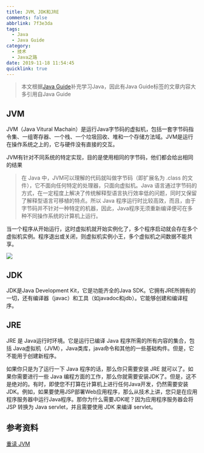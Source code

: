 ```yaml
---
title: JVM、JDK和JRE
comments: false
abbrlink: 7f3e3da
tags:
  - Java
  - Java Guide
category:
  - 技术
  - Java之路
date: 2019-11-18 11:54:45
quicklink: true
---
```


> 本文根据[Java Guide][0]补充学习Java，因此有Java Guide标签的文章内容大多引用自Java Guide

[0]: https://snailclimb.top/JavaGuide/ "Java Guide"

## JVM

JVM（Java Vitural Machain）是运行Java字节码的虚拟机，包括一套字节码指令集、一组寄存器、一个栈、一个垃圾回收、堆和一个存储方法域。JVM是运行在操作系统之上的，它与硬件没有直接的交互。

<!-- more -->

JVM有针对不同系统的特定实现，目的是使用相同的字节码，他们都会给出相同的结果

> 在 Java 中，JVM可以理解的代码就叫做字节码（即扩展名为 .class 的文件），它不面向任何特定的处理器，只面向虚拟机。Java 语言通过字节码的方式，在一定程度上解决了传统解释型语言执行效率低的问题，同时又保留了解释型语言可移植的特点。所以 Java 程序运行时比较高效，而且，由于字节码并不针对一种特定的机器，因此，Java程序无须重新编译便可在多种不同操作系统的计算机上运行。

当一个程序从开始运行，这时虚拟机就开始实例化了，多个程序启动就会存在多个虚拟机实例。程序退出或关闭，则虚拟机实例小王，多个虚拟机之间数据不能共享。

![](https://i.loli.net/2019/11/18/wb8ZfYBAvzUkh5Q.png)

## JDK

JDK是Java Development Kit，它是功能齐全的Java SDK。它拥有JRE所拥有的一切，还有编译器（javac）和工具（如javadoc和jdb）。它能够创建和编译程序。

## JRE

JRE 是 Java运行时环境。它是运行已编译 Java 程序所需的所有内容的集合，包括 Java虚拟机（JVM），Java类库，java命令和其他的一些基础构件。但是，它不能用于创建新程序。

如果你只是为了运行一下 Java 程序的话，那么你只需要安装 JRE 就可以了。如果你需要进行一些 Java 编程方面的工作，那么你就需要安装JDK了。但是，这不是绝对的。有时，即使您不打算在计算机上进行任何Java开发，仍然需要安装JDK。例如，如果要使用JSP部署Web应用程序，那么从技术上讲，您只是在应用程序服务器中运行Java程序。那你为什么需要JDK呢？因为应用程序服务器会将 JSP 转换为 Java servlet，并且需要使用 JDK 来编译 servlet。

## 参考资料

[重读 JVM](https://juejin.im/post/59ad4cd56fb9a02477075780#heading-89)
